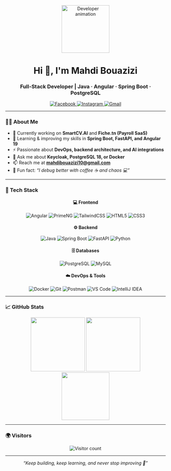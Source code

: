 
<div align="center">
  <img src="https://media.giphy.com/media/M9gbBd9nbDrOTu1Mqx/giphy.gif" height="150" alt="Developer animation"/>
</div>

<h1 align="center">Hi 👋, I'm Mahdi Bouazizi</h1>
<h3 align="center">Full-Stack Developer | Java · Angular · Spring Boot · PostgreSQL</h3>

<div align="center">
  <a href="https://fb.com/bouazizimahdi" target="_blank">
    <img src="https://img.shields.io/badge/Facebook-1877f2?style=for-the-badge&logo=facebook&logoColor=white" alt="Facebook"/>
  </a>
  <a href="https://instagram.com/mahdi_bouazizi" target="_blank">
    <img src="https://img.shields.io/badge/Instagram-e4405f?style=for-the-badge&logo=instagram&logoColor=white" alt="Instagram"/>
  </a>
  <a href="mailto:mahdibouazizi10@gmail.com">
    <img src="https://img.shields.io/badge/Email-D14836?style=for-the-badge&logo=gmail&logoColor=white" alt="Gmail"/>
  </a>
</div>

---

### 👨‍💻 About Me

- 🔭 Currently working on **SmartCV.AI** and **Fiche.tn (Payroll SaaS)**
- 🌱 Learning & improving my skills in **Spring Boot, FastAPI, and Angular 19**
- ⚡ Passionate about **DevOps, backend architecture, and AI integrations**
- 💬 Ask me about **Keycloak, PostgreSQL 18, or Docker**
- 📫 Reach me at **mahdibouazizi10@gmail.com**
- 🎯 Fun fact: *“I debug better with coffee ☕ and chaos 💻”*

---

### 🧰 Tech Stack

<div align="center">
  
#### 💻 Frontend
![Angular](https://img.shields.io/badge/Angular-DD0031?style=for-the-badge&logo=angular&logoColor=white)
![PrimeNG](https://img.shields.io/badge/PrimeNG-0078D4?style=for-the-badge&logo=angular&logoColor=white)
![TailwindCSS](https://img.shields.io/badge/TailwindCSS-06B6D4?style=for-the-badge&logo=tailwindcss&logoColor=white)
![HTML5](https://img.shields.io/badge/HTML5-E34F26?style=for-the-badge&logo=html5&logoColor=white)
![CSS3](https://img.shields.io/badge/CSS3-1572B6?style=for-the-badge&logo=css3&logoColor=white)

#### ⚙️ Backend
![Java](https://img.shields.io/badge/Java-007396?style=for-the-badge&logo=java&logoColor=white)
![Spring Boot](https://img.shields.io/badge/Spring%20Boot-6DB33F?style=for-the-badge&logo=springboot&logoColor=white)
![FastAPI](https://img.shields.io/badge/FastAPI-109989?style=for-the-badge&logo=fastapi&logoColor=white)
![Python](https://img.shields.io/badge/Python-3776AB?style=for-the-badge&logo=python&logoColor=white)

#### 🗄 Databases
![PostgreSQL](https://img.shields.io/badge/PostgreSQL-316192?style=for-the-badge&logo=postgresql&logoColor=white)
![MySQL](https://img.shields.io/badge/MySQL-4479A1?style=for-the-badge&logo=mysql&logoColor=white)

#### ☁️ DevOps & Tools
![Docker](https://img.shields.io/badge/Docker-2496ED?style=for-the-badge&logo=docker&logoColor=white)
![Git](https://img.shields.io/badge/Git-F05032?style=for-the-badge&logo=git&logoColor=white)
![Postman](https://img.shields.io/badge/Postman-FF6C37?style=for-the-badge&logo=postman&logoColor=white)
![VS Code](https://img.shields.io/badge/VSCode-007ACC?style=for-the-badge&logo=visualstudiocode&logoColor=white)
![IntelliJ IDEA](https://img.shields.io/badge/IntelliJ-000000?style=for-the-badge&logo=intellijidea&logoColor=white)
  
</div>

---

### 📈 GitHub Stats

<div align="center">
  <img src="https://github-readme-stats.vercel.app/api?username=BouaziziMahdi&show_icons=true&theme=radical" height="170"/>
  <img src="https://github-readme-streak-stats.herokuapp.com?user=BouaziziMahdi&theme=radical" height="170"/>
</div>

<div align="center">
  <img src="https://github-readme-stats.vercel.app/api/top-langs?username=BouaziziMahdi&layout=compact&theme=radical" height="150"/>
</div>

---

### 🌍 Visitors

<div align="center">
  <img src="https://profile-counter.glitch.me/BouaziziMahdi/count.svg?" alt="Visitor count"/>
</div>

---

<div align="center">
  <i>“Keep building, keep learning, and never stop improving 🚀”</i>
</div>
